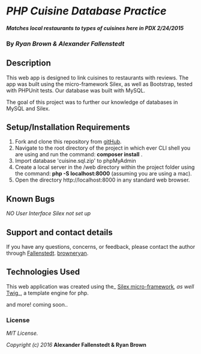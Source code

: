 # _PHP Cuisine Database Practice_

#### _Matches local restaurants to types of cuisines here in PDX_ _2/24/2015_

### By _**Ryan Brown & Alexander Fallenstedt**_

## Description

This web app is designed to link cuisines to restaurants with reviews. The app was built using the micro-framework Silex, as well as Bootstrap, tested with PHPUnit tests. Our database was built with MySQL.

The goal of this project was to further our knowledge of databases in MySQL and Silex.

## Setup/Installation Requirements

1. Fork and clone this repository from [gitHub](https://github.com/Fallenstedt/PHP-Restaurant-Database-practice).
2. Navigate to the root directory of the project in which ever CLI shell you are using and run the command: __composer install__ .
3. Import database 'cuisine.sql.zip' to phpMyAdmin
4. Create a local server in the /web directory within the project folder using the command: __php -S localhost:8000__ (assuming you are using a mac).
5. Open the directory http://localhost:8000 in any standard web browser.

## Known Bugs

_NO User Interface_
_Silex not set up_

## Support and contact details

If you have any questions, concerns, or feedback, please contact the author through [Fallenstedt](https://github.com/Fallenstedt).
[browneryan](https://github.com/browneryan).

## Technologies Used

This web application was created using the_  [Silex micro-framework](http://silex.sensiolabs.org/)_, as well_ [Twig](http://twig.sensiolabs.org/)_, a template engine for php.

and more! coming soon..

### License

_MIT License._

_Copyright (c) 2016_ **Alexander Fallenstedt & Ryan Brown**

